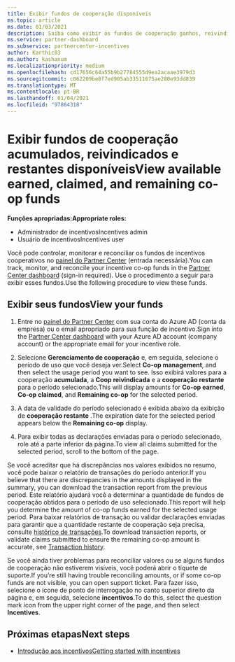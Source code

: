 ```yaml
---
title: Exibir fundos de cooperação disponíveis
ms.topic: article
ms.date: 01/03/2021
description: Saiba como exibir os fundos de cooperação ganhos, reivindicados e restantes, exibir datas de expiração e reconciliar valores inconsistentes.
ms.service: partner-dashboard
ms.subservice: partnercenter-incentives
author: Karthic83
ms.author: kashanum
ms.localizationpriority: medium
ms.openlocfilehash: cd17656c64a55b9b27784555d9ea2acaae3979d3
ms.sourcegitcommit: c062209be8f7ed905ab33511675ae280e93dd839
ms.translationtype: MT
ms.contentlocale: pt-BR
ms.lasthandoff: 01/04/2021
ms.locfileid: "97864318"
---
```

# <a name="view-available-earned-claimed-and-remaining-co-op-funds"></a><span data-ttu-id="66cac-103">Exibir fundos de cooperação acumulados, reivindicados e restantes disponíveis</span><span class="sxs-lookup"><span data-stu-id="66cac-103">View available earned, claimed, and remaining co-op funds</span></span>

<span data-ttu-id="66cac-104">**Funções apropriadas:**</span><span class="sxs-lookup"><span data-stu-id="66cac-104">**Appropriate roles:**</span></span>

- <span data-ttu-id="66cac-105">Administrador de incentivos</span><span class="sxs-lookup"><span data-stu-id="66cac-105">Incentives admin</span></span>
- <span data-ttu-id="66cac-106">Usuário de incentivos</span><span class="sxs-lookup"><span data-stu-id="66cac-106">Incentives user</span></span>

<span data-ttu-id="66cac-107">Você pode controlar, monitorar e reconciliar os fundos de incentivos cooperativos no [painel do Partner Center](https://partner.microsoft.com/dashboard/) (entrada necessária).</span><span class="sxs-lookup"><span data-stu-id="66cac-107">You can track, monitor, and reconcile your incentive co-op funds in the [Partner Center dashboard](https://partner.microsoft.com/dashboard/) (sign-in required).</span></span> <span data-ttu-id="66cac-108">Use o procedimento a seguir para exibir esses fundos.</span><span class="sxs-lookup"><span data-stu-id="66cac-108">Use the following procedure to view these funds.</span></span>

## <a name="view-your-funds"></a><span data-ttu-id="66cac-109">Exibir seus fundos</span><span class="sxs-lookup"><span data-stu-id="66cac-109">View your funds</span></span>

1. <span data-ttu-id="66cac-110">Entre no [painel do Partner Center](https://partner.microsoft.com/dashboard/) com sua conta do Azure AD (conta da empresa) ou o email apropriado para sua função de incentivo.</span><span class="sxs-lookup"><span data-stu-id="66cac-110">Sign into the [Partner Center dashboard](https://partner.microsoft.com/dashboard/) with your Azure AD account (company account) or the appropriate email for your incentive role.</span></span>

2. <span data-ttu-id="66cac-111">Selecione **Gerenciamento de cooperação** e, em seguida, selecione o período de uso que você deseja ver.</span><span class="sxs-lookup"><span data-stu-id="66cac-111">Select **Co-op management**, and then select the usage period you want to see.</span></span> <span data-ttu-id="66cac-112">Isso exibirá valores para a cooperação **acumulada**, a **Coop reivindicada** e a **cooperação restante** para o período selecionado.</span><span class="sxs-lookup"><span data-stu-id="66cac-112">This will display amounts for **Co-op earned**, **Co-op claimed**, and **Remaining co-op** for the selected period.</span></span>

3. <span data-ttu-id="66cac-113">A data de validade do período selecionado é exibida abaixo da exibição de **cooperação restante** .</span><span class="sxs-lookup"><span data-stu-id="66cac-113">The expiration date for the selected period appears below the **Remaining co-op** display.</span></span>  

4. <span data-ttu-id="66cac-114">Para exibir todas as declarações enviadas para o período selecionado, role até a parte inferior da página.</span><span class="sxs-lookup"><span data-stu-id="66cac-114">To view all claims submitted for the selected period, scroll to the bottom of the page.</span></span>

<span data-ttu-id="66cac-115">Se você acreditar que há discrepâncias nos valores exibidos no resumo, você pode baixar o relatório de transações do período anterior.</span><span class="sxs-lookup"><span data-stu-id="66cac-115">If you believe that there are discrepancies in the amounts displayed in the summary, you can download the transaction report from the previous period.</span></span> <span data-ttu-id="66cac-116">Este relatório ajudará você a determinar a quantidade de fundos de cooperação obtidos para o período de uso selecionado.</span><span class="sxs-lookup"><span data-stu-id="66cac-116">This report will help you determine the amount of co-op funds earned for the selected usage period.</span></span> <span data-ttu-id="66cac-117">Para baixar relatórios de transação ou validar declarações enviadas para garantir que a quantidade restante de cooperação seja precisa, consulte [histórico de transações](/partner-center/payout-statement#transaction-history).</span><span class="sxs-lookup"><span data-stu-id="66cac-117">To download transaction reports, or validate claims submitted to ensure the remaining co-op amount is accurate, see [Transaction history](/partner-center/payout-statement#transaction-history).</span></span>

<span data-ttu-id="66cac-118">Se você ainda tiver problemas para reconciliar valores ou se alguns fundos de cooperação não estiverem visíveis, você poderá abrir o tíquete de suporte.</span><span class="sxs-lookup"><span data-stu-id="66cac-118">If you’re still having trouble reconciling amounts, or if some co-op funds are not visible, you can open support ticket.</span></span> <span data-ttu-id="66cac-119">Para fazer isso, selecione o ícone de ponto de interrogação no canto superior direito da página e, em seguida, selecione **incentivos**.</span><span class="sxs-lookup"><span data-stu-id="66cac-119">To do this, select the question mark icon from the upper right corner of the page, and then select **Incentives**.</span></span>

## <a name="next-steps"></a><span data-ttu-id="66cac-120">Próximas etapas</span><span class="sxs-lookup"><span data-stu-id="66cac-120">Next steps</span></span>

- [<span data-ttu-id="66cac-121">Introdução aos incentivos</span><span class="sxs-lookup"><span data-stu-id="66cac-121">Getting started with incentives</span></span>](incentives-get-started-intro.md)
